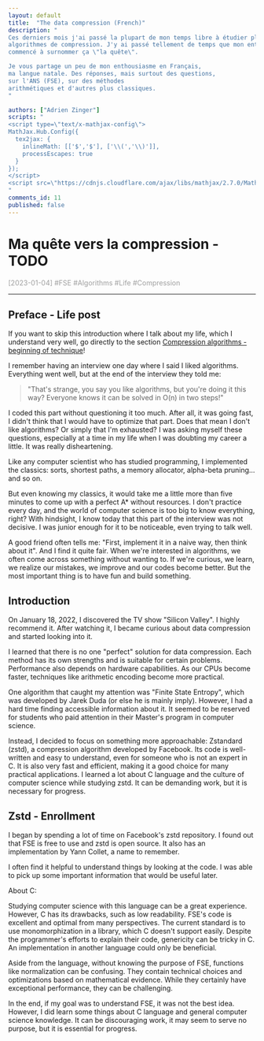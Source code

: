 ```yaml
---
layout: default
title:  "The data compression (French)"
description: "
Ces derniers mois j'ai passé la plupart de mon temps libre à étudier plusieurs
algorithmes de compression. J'y ai passé tellement de temps que mon entourage à
commencé à surnommer ça \"la quête\".

Je vous partage un peu de mon enthousiasme en Français,
ma langue natale. Des réponses, mais surtout des questions,
sur l'ANS (FSE), sur des méthodes
arithmétiques et d'autres plus classiques.
"

authors: ["Adrien Zinger"]
scripts: "
<script type=\"text/x-mathjax-config\">
MathJax.Hub.Config({
  tex2jax: {
    inlineMath: [['$','$'], ['\\(','\\)']],
    processEscapes: true
  }
});
</script>
<script src=\"https://cdnjs.cloudflare.com/ajax/libs/mathjax/2.7.0/MathJax.js?config=TeX-AMS-MML_HTMLorMML\" type=\"text/javascript\"></script>
"
comments_id: 11
published: false
---
```


# Ma quête vers la compression - TODO

<span style="color: #A0A0A0">[2023-01-04] \#FSE \#Algorithms \#Life \#Compression

---

## Preface - Life post

If you want to skip this introduction where I talk about my life, which I
understand very well, go directly to the section [Compression algorithms -
beginning of technique](#compression-algorithms---beginning-of-technique)!

I remember having an interview one day where I said I liked algorithms.
Everything went well, but at the end of the interview they told me:

> "That's strange, you say you like algorithms, but you're doing it this way?
> Everyone knows it can be solved in O(n) in two steps!"

I coded this part without questioning it too much. After all, it was going fast,
I didn't think that I would have to optimize that part. Does that mean I don't
like algorithms? Or simply that I'm exhausted? I was asking myself these
questions, especially at a time in my life when I was doubting my career a
little. It was really disheartening.

Like any computer scientist who has studied programming, I implemented the
classics: sorts, shortest paths, a memory allocator, alpha-beta pruning... and
so on.

But even knowing my classics, it would take me a little more than five minutes
to come up with a perfect A\* without resources. I don't practice every day, and
the world of computer science is too big to know everything, right? With
hindsight, I know today that this part of the interview was not decisive. I was
junior enough for it to be noticeable, even trying to talk well.

A good friend often tells me: "First, implement it in a naive way, then think
about it". And I find it quite fair. When we're interested in algorithms, we
often come across something without wanting to. If we're curious, we learn, we
realize our mistakes, we improve and our codes become better. But the most
important thing is to have fun and build something.

## Introduction

On January 18, 2022, I discovered the TV show "Silicon Valley". I highly
recommend it. After watching it, I became curious about data compression and
started looking into it.

I learned that there is no one "perfect" solution for data compression. Each
method has its own strengths and is suitable for certain problems. Performance
also depends on hardware capabilities. As our CPUs become faster, techniques
like arithmetic encoding become more practical.

One algorithm that caught my attention was "Finite State Entropy", which was
developed by Jarek Duda (or else he is mainly imply). However, I had a hard time
finding accessible information about it. It seemed to be reserved for students
who paid attention in their Master's program in computer science.

Instead, I decided to focus on something more approachable: Zstandard (zstd), a
compression algorithm developed by Facebook. Its code is well-written and easy
to understand, even for someone who is not an expert in C. It is also very fast
and efficient, making it a good choice for many practical applications. I
learned a lot about C language and the culture of computer science while
studying zstd. It can be demanding work, but it is necessary for progress.

## Zstd - Enrollment

I began by spending a lot of time on Facebook's zstd repository. I found out
that FSE is free to use and zstd is open source. It also has an implementation
by Yann Collet, a name to remember.

I often find it helpful to understand things by looking at the code. I was able
to pick up some important information that would be useful later.

About C:

Studying computer science with this language can be a great experience.
However, C has its drawbacks, such as low readability. FSE's code is excellent
and optimal from many perspectives. The current standard is to use
monomorphization in a library, which C doesn't support easily. Despite the
programmer's efforts to explain their code, genericity can be tricky in C. An
implementation in another language could only be beneficial.

Aside from the language, without knowing the purpose of FSE, functions like
normalization can be confusing. They contain technical choices and
optimizations based on mathematical evidence. While they certainly have
exceptional performance, they can be challenging.

In the end, if my goal was to understand FSE, it was not the best idea.
However, I did learn some things about C language and general computer science
knowledge. It can be discouraging work, it may seem to serve no purpose,
but it is essential for progress.

